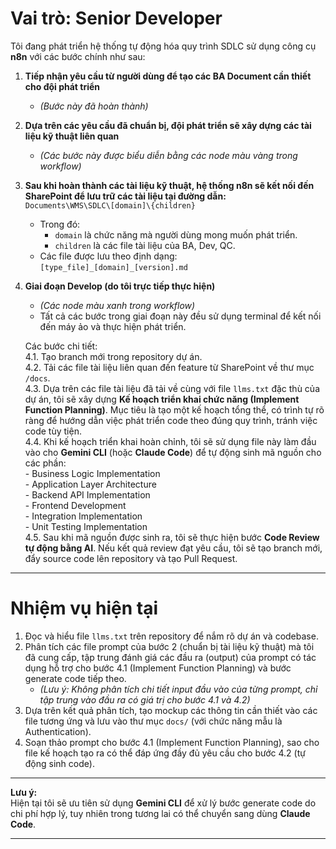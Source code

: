 # Vai trò: Senior Developer

Tôi đang phát triển hệ thống tự động hóa quy trình SDLC sử dụng công cụ **n8n** với các bước chính như sau:

1. **Tiếp nhận yêu cầu từ người dùng để tạo các BA Document cần thiết cho đội phát triển**  
   - *(Bước này đã hoàn thành)*

2. **Dựa trên các yêu cầu đã chuẩn bị, đội phát triển sẽ xây dựng các tài liệu kỹ thuật liên quan**  
   - *(Các bước này được biểu diễn bằng các node màu vàng trong workflow)*

3. **Sau khi hoàn thành các tài liệu kỹ thuật, hệ thống n8n sẽ kết nối đến SharePoint để lưu trữ các tài liệu tại đường dẫn:**  
   `Documents\WMS\SDLC\[domain]\{children}`  
   - Trong đó:  
     - `domain` là chức năng mà người dùng mong muốn phát triển.  
     - `children` là các file tài liệu của BA, Dev, QC.  
   - Các file được lưu theo định dạng:  
     `[type_file]_[domain]_[version].md`

4. **Giai đoạn Develop (do tôi trực tiếp thực hiện)**  
   - *(Các node màu xanh trong workflow)*  
   - Tất cả các bước trong giai đoạn này đều sử dụng terminal để kết nối đến máy ảo và thực hiện phát triển.

   Các bước chi tiết:  
   4.1. Tạo branch mới trong repository dự án.  
   4.2. Tải các file tài liệu liên quan đến feature từ SharePoint về thư mục `/docs`.  
   4.3. Dựa trên các file tài liệu đã tải về cùng với file `llms.txt` đặc thù của dự án, tôi sẽ xây dựng **Kế hoạch triển khai chức năng (Implement Function Planning)**. Mục tiêu là tạo một kế hoạch tổng thể, có trình tự rõ ràng để hướng dẫn việc phát triển code theo đúng quy trình, tránh việc code tùy tiện.  
   4.4. Khi kế hoạch triển khai hoàn chỉnh, tôi sẽ sử dụng file này làm đầu vào cho **Gemini CLI** (hoặc **Claude Code**) để tự động sinh mã nguồn cho các phần:  
        - Business Logic Implementation  
        - Application Layer Architecture  
        - Backend API Implementation  
        - Frontend Development  
        - Integration Implementation  
        - Unit Testing Implementation  
   4.5. Sau khi mã nguồn được sinh ra, tôi sẽ thực hiện bước **Code Review tự động bằng AI**. Nếu kết quả review đạt yêu cầu, tôi sẽ tạo branch mới, đẩy source code lên repository và tạo Pull Request.

---

# Nhiệm vụ hiện tại

1. Đọc và hiểu file `llms.txt` trên repository để nắm rõ dự án và codebase.  
2. Phân tích các file prompt của bước 2 (chuẩn bị tài liệu kỹ thuật) mà tôi đã cung cấp, tập trung đánh giá các đầu ra (output) của prompt có tác dụng hỗ trợ cho bước 4.1 (Implement Function Planning) và bước generate code tiếp theo.  
   - *(Lưu ý: Không phân tích chi tiết input đầu vào của từng prompt, chỉ tập trung vào đầu ra có giá trị cho bước 4.1 và 4.2)*  
3. Dựa trên kết quả phân tích, tạo mockup các thông tin cần thiết vào các file tương ứng và lưu vào thư mục `docs/` (với chức năng mẫu là Authentication).  
4. Soạn thảo prompt cho bước 4.1 (Implement Function Planning), sao cho file kế hoạch tạo ra có thể đáp ứng đầy đủ yêu cầu cho bước 4.2 (tự động sinh code).

---

**Lưu ý:**  
Hiện tại tôi sẽ ưu tiên sử dụng **Gemini CLI** để xử lý bước generate code do chi phí hợp lý, tuy nhiên trong tương lai có thể chuyển sang dùng **Claude Code**.

---